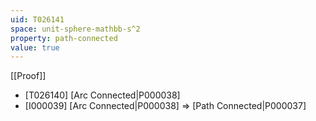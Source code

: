 ```yaml
---
uid: T026141
space: unit-sphere-mathbb-s^2
property: path-connected
value: true
---
```

[[Proof]]

* [T026140] [Arc Connected|P000038]
* [I000039] [Arc Connected|P000038] => [Path Connected|P000037]

